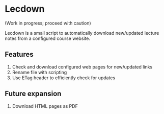 Lecdown
=======

(Work in progress; proceed with caution)

Lecdown is a small script to automatically download new/updated lecture notes
from a configured course website.

Features
--------

1.  Check and download configured web pages for new/updated links
2.  Rename file with scripting
3.  Use ETag header to efficiently check for updates

Future expansion
----------------

1.  Download HTML pages as PDF
